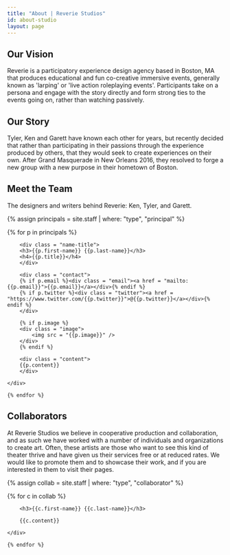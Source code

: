 ```yaml
---
title: "About | Reverie Studios"
id: about-studio
layout: page
---
```


## Our Vision

Reverie is a participatory experience design agency based in Boston, MA that produces educational and fun co-creative immersive events, generally known as 'larping' or 'live action roleplaying events'. Participants take on a persona and engage with the story directly and form strong ties to the events going on, rather than watching passively.

## Our Story

Tyler, Ken and Garett have known each other for years, but recently decided that rather than participating in their passions through the experience produced by others, that they would seek to create experiences on their own. After Grand Masquerade in New Orleans 2016, they resolved to forge a new group with a new purpose in their hometown of Boston.

## Meet the Team

The designers and writers behind Reverie: Ken, Tyler, and Garett.

{% assign principals = site.staff | where: "type", "principal" %}
<div id = "principals">
	{% for p in principals %}
	<div class = "staff">

		<div class = "name-title">
		<h3>{{p.first-name}} {{p.last-name}}</h3>
		<h4>{{p.title}}</h4>
		</div>
		
		<div class = "contact">
		{% if p.email %}<div class = "email"><a href = "mailto:{{p.email}}">{{p.email}}</a></div>{% endif %}
		{% if p.twitter %}<div class = "twitter"><a href = "https://www.twitter.com/{{p.twitter}}">@{{p.twitter}}</a></div>{% endif %}
		</div>
		
		{% if p.image %}
		<div class = "image">
			<img src = "{{p.image}}" />
		</div>
		{% endif %}
		
		<div class = "content">
		{{p.content}}
		</div>
	
	</div>

	{% endfor %}
</div>

## Collaborators

At Reverie Studios we believe in cooperative production and collaboration, and as such we have worked with a number of individuals and organizations to create art. Often, these artists are those who want to see this kind of theater thrive and have given us their services free or at reduced rates. We would like to promote them and to showcase their work, and if you are interested in them to visit their pages.

{% assign collab = site.staff | where: "type", "collaborator" %}
<div id = "collaborators">
	{% for c in collab %}
	<div class = "staff">

		<h3>{{c.first-name}} {{c.last-name}}</h3>
		
		{{c.content}}
	
	</div>

	{% endfor %}
</div>

